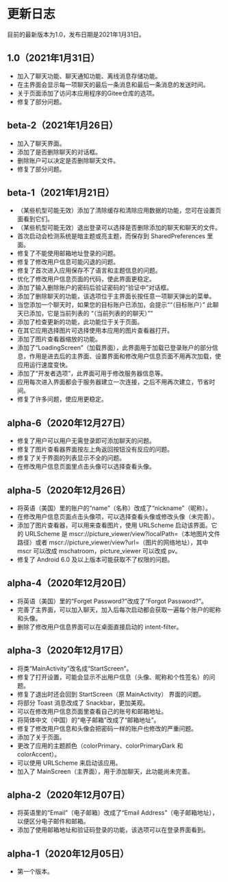 # 更新日志
目前的最新版本为1.0，发布日期是2021年1月31日。

## 1.0（2021年1月31日）
- 加入了聊天功能、聊天通知功能、离线消息存储功能。
- 在主界面会显示每一项聊天的最后一条消息和最后一条消息的发送时间。
- 关于页面添加了访问本应用程序的Gitee仓库的选项。
- 修复了部分问题。

## beta-2（2021年1月26日）
- 加入了聊天界面。
- 添加了是否删除聊天的对话框。
- 删除账户可以决定是否删除聊天文件。
- 修复了部分问题。

## beta-1（2021年1月21日）
- （某些机型可能无效）添加了清除缓存和清除应用数据的功能，您可在设置页面看到它们。
- （某些机型可能无效）退出登录可以选择是否删除添加的聊天和聊天的文件。
- 首次启动会检测系统是暗主题或亮主题，而保存到 SharedPreferences 里面。
- 修复了不能使用邮箱地址登录的问题。
- 修复了修改用户信息可能闪退的问题。
- 修复了首次进入应用保存不了语言和主题信息的问题。
- 优化了修改用户信息页面的代码，使此界面更稳定。
- 添加了输入删除账户的密码后验证密码的“验证中”对话框。
- 添加了删除聊天的功能，该选项位于主界面长按任意一项聊天弹出的菜单。
- 当您添加一个聊天时，如果您的目标账户已添加，会提示““（目标账户）” 此聊天已添加，它是当前列表的 “（当前列表的的聊天）””
- 添加了检查更新的功能，此功能位于关于页面。
- 在其它应用选择图片可选择使用本应用的图片查看器打开。
- 添加了图片查看器缩放的功能。
- 添加了“LoadingScreen”（加载界面），此界面用于加载已登录账户的部分信息，作用是进去后的主界面、设置界面和修改用户信息页面不用再次加载，使应用运行速度变快。
- 添加了“开发者选项”，此界面可用于修改服务器信息等。
- 应用每次进入界面都会于服务器建立一次连接，之后不用再次建立，节省时间。
- 修复了许多问题，使应用更稳定。

## alpha-6（2020年12月27日）
- 修复了用户可以用户无需登录即可添加聊天的问题。
- 修复了图片查看器界面按左上角返回按钮没有反应的问题。
- 修复了关于界面的列表显示不全的问题。
- 在修改用户信息页面里点击头像可以选择查看头像。

## alpha-5（2020年12月26日）
- 将英语（美国）里的账户的“name”（名称）改成了“nickname”（昵称）。
- 在修改用户信息页面点击头像项，可以选择查看头像或修改头像（未完善）。
- 添加了图片查看器，可以用来查看图片，使用 URLScheme 启动该界面。它的 URLScheme 是 mscr://picture_viewer/view?localPath=（本地图片文件路径）或者 mscr://picture_viewer/view?url=（图片的网络地址），其中 mscr 可以改成 mschatroom，picture_viewer 可以改成 pv。
- 修复了 Android 6.0 及以上版本可能获取不了权限的问题。

## alpha-4（2020年12月20日）
- 将英语（美国）里的“Forget Password?”改成了“Forgot Password?”。
- 完善了主界面，可以加入聊天，加入后每次启动都会获取一遍每个账户的昵称和头像。
- 删除了修改用户信息界面可以在桌面直接启动的 intent-filter。

## alpha-3（2020年12月17日）
- 将类“MainActivity”改名成“StartScreen”。
- 修复了打开设置，可能会显示不出用户信息（头像、昵称和个性签名）的问题。
- 修复了退出时还会回到 StartScreen（原 MainActivity） 界面的问题。
- 将部分 Toast 消息改成了 Snackbar，更加美观。
- 可以在修改用户信息页面里查看自己的账号和邮箱地址。
- 将简体中文（中国）的“电子邮箱”改成了“邮箱地址”。
- 修复了修改用户信息和头像会把密码一样的账户也修改的严重问题。
- 添加了关于页面。
- 更改了应用的主题颜色（colorPrimary、colorPrimaryDark 和 colorAccent）。
- 可以使用 URLScheme 来启动该应用。
- 加入了 MainScreen（主界面），用于添加聊天，此功能尚未完善。

## alpha-2（2020年12月07日）
- 将英语里的“Email”（电子邮箱）改成了“Email Address”（电子邮箱地址），以便区分电子邮件和邮箱。
- 添加了使用邮箱地址和验证码登录的功能，该选项可以在登录界面看到。

## alpha-1（2020年12月05日）
- 第一个版本。
